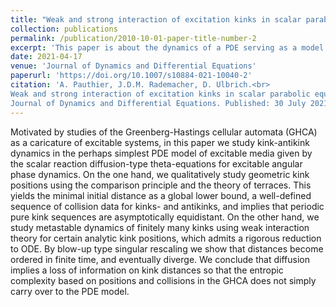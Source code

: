 ```yaml
---
title: "Weak and strong interaction of excitation kinks in scalar parabolic equations"
collection: publications
permalink: /publication/2010-10-01-paper-title-number-2
excerpt: 'This paper is about the dynamics of a PDE serving as a model for excitable media.'
date: 2021-04-17
venue: 'Journal of Dynamics and Differential Equations'
paperurl: 'https://doi.org/10.1007/s10884-021-10040-2'
citation: 'A. Pauthier, J.D.M. Rademacher, D. Ulbrich.<br>
Weak and strong interaction of excitation kinks in scalar parabolic equations.<br>
Journal of Dynamics and Differential Equations. Published: 30 July 2021; Volume 35, pages 2199-2235, (2023)<br>'
---
```


Motivated by studies of the Greenberg-Hastings cellular automata (GHCA) as a caricature of excitable systems, in this paper we study kink-antikink dynamics in the perhaps simplest PDE model of excitable media given by the scalar reaction diffusion-type 
theta-equations for excitable angular phase dynamics. On the one hand, we qualitatively study geometric kink positions using the comparison principle and the theory of terraces. This yields the minimal initial distance as a global lower bound, a well-defined sequence of collision data for kinks- and antikinks, and implies that periodic pure kink sequences are asymptotically equidistant. On the other hand, we study metastable dynamics of finitely many kinks using weak interaction theory for certain analytic kink positions, which admits a rigorous reduction to ODE. By blow-up type singular rescaling we show that distances become ordered in finite time, and eventually diverge. We conclude that diffusion implies a loss of information on kink distances so that the entropic complexity based on positions and collisions in the GHCA does not simply carry over to the PDE model.
